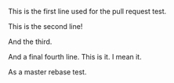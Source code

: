 This is the first line used for the pull request test.

This is the second line!

And the third.

And a final fourth line. This is it. I mean it.

As a master rebase test.
